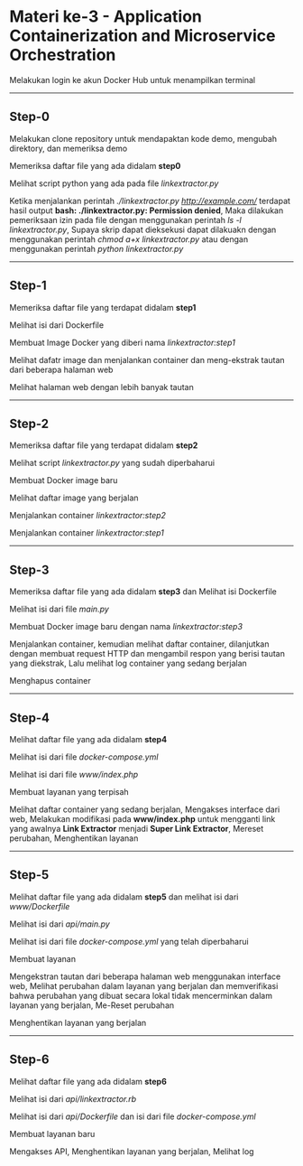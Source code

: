 # Materi ke-3 - Application Containerization and Microservice Orchestration

Melakukan login ke akun Docker Hub untuk menampilkan terminal


----------------------------------------------------------------------------------------------------------------------------------------------------------------

## Step-0

Melakukan clone repository untuk mendapaktan kode demo, mengubah direktory, dan memeriksa demo


Memeriksa daftar file yang ada didalam **step0**


Melihat script python yang ada pada file *linkextractor.py*


Ketika menjalankan perintah *./linkextractor.py http://example.com/* terdapat hasil output **bash: ./linkextractor.py: Permission denied**, Maka dilakukan pemeriksaan izin pada file dengan menggunakan perintah *ls -l linkextractor.py*, Supaya skrip dapat dieksekusi dapat dilakuakn dengan menggunakan perintah *chmod a+x linkextractor.py* atau dengan menggunakan perintah *python linkextractor.py*


----------------------------------------------------------------------------------------------------------------------------------------------------------------

## Step-1

Memeriksa daftar file yang terdapat didalam **step1**


Melihat isi dari Dockerfile


Membuat Image Docker yang diberi nama *linkextractor:step1*


Melihat dafatr image dan menjalankan container dan meng-ekstrak tautan dari beberapa halaman web


Melihat halaman web dengan lebih banyak tautan


----------------------------------------------------------------------------------------------------------------------------------------------------------------

## Step-2

Memeriksa daftar file yang terdapat didalam **step2**


Melihat script *linkextractor.py* yang sudah diperbaharui


Membuat Docker image baru


Melihat daftar image yang berjalan


Menjalankan container *linkextractor:step2*


Menjalankan container *linkextractor:step1*


----------------------------------------------------------------------------------------------------------------------------------------------------------------

## Step-3

Memeriksa daftar file yang ada didalam **step3** dan Melihat isi Dockerfile


Melihat isi dari file *main.py*


Membuat Docker image baru dengan nama *linkextractor:step3*


Menjalankan container, kemudian melihat daftar container, dilanjutkan dengan membuat request HTTP dan mengambil respon yang berisi tautan yang diekstrak, Lalu melihat log container yang sedang berjalan


Menghapus container


----------------------------------------------------------------------------------------------------------------------------------------------------------------

## Step-4

Melihat daftar file yang ada didalam **step4**


Melihat isi dari file *docker-compose.yml*


Melihat isi dari file *www/index.php*


Membuat layanan yang terpisah


Melihat daftar container yang sedang berjalan, Mengakses interface dari web, Melakukan modifikasi pada **www/index.php** untuk mengganti link yang awalnya **Link Extractor** menjadi **Super Link Extractor**, Mereset perubahan, Menghentikan layanan


----------------------------------------------------------------------------------------------------------------------------------------------------------------

## Step-5

Melihat daftar file yang ada didalam **step5** dan melihat isi dari *www/Dockerfile*


Melihat isi dari *api/main.py*


Melihat isi dari file *docker-compose.yml* yang telah diperbaharui


Membuat layanan


Mengekstran tautan dari beberapa halaman web menggunakan interface web, Melihat perubahan dalam layanan yang berjalan dan memverifikasi bahwa perubahan yang dibuat secara lokal tidak mencerminkan dalam layanan yang berjalan, Me-Reset perubahan


Menghentikan layanan yang berjalan


----------------------------------------------------------------------------------------------------------------------------------------------------------------

## Step-6

Melihat daftar file yang ada didalam **step6**


Melihat isi dari *api/linkextractor.rb*


Melihat isi dari *api/Dockerfile* dan isi dari file *docker-compose.yml*


Membuat layanan baru


Mengakses API, Menghentikan layanan yang berjalan, Melihat log

